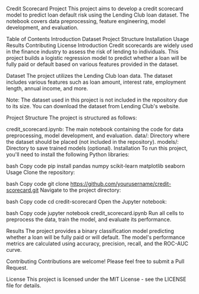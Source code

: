 Credit Scorecard Project
This project aims to develop a credit scorecard model to predict loan default risk using the Lending Club loan dataset. The notebook covers data preprocessing, feature engineering, model development, and evaluation.

Table of Contents
Introduction
Dataset
Project Structure
Installation
Usage
Results
Contributing
License
Introduction
Credit scorecards are widely used in the finance industry to assess the risk of lending to individuals. This project builds a logistic regression model to predict whether a loan will be fully paid or default based on various features provided in the dataset.

Dataset
The project utilizes the Lending Club loan data. The dataset includes various features such as loan amount, interest rate, employment length, annual income, and more.

Note: The dataset used in this project is not included in the repository due to its size. You can download the dataset from Lending Club's website.

Project Structure
The project is structured as follows:

credit_scorecard.ipynb: The main notebook containing the code for data preprocessing, model development, and evaluation.
data/: Directory where the dataset should be placed (not included in the repository).
models/: Directory to save trained models (optional).
Installation
To run this project, you'll need to install the following Python libraries:

bash
Copy code
pip install pandas numpy scikit-learn matplotlib seaborn
Usage
Clone the repository:

bash
Copy code
git clone https://github.com/yourusername/credit-scorecard.git
Navigate to the project directory:

bash
Copy code
cd credit-scorecard
Open the Jupyter notebook:

bash
Copy code
jupyter notebook credit_scorecard.ipynb
Run all cells to preprocess the data, train the model, and evaluate its performance.

Results
The project provides a binary classification model predicting whether a loan will be fully paid or will default. The model's performance metrics are calculated using accuracy, precision, recall, and the ROC-AUC curve.

Contributing
Contributions are welcome! Please feel free to submit a Pull Request.

License
This project is licensed under the MIT License - see the LICENSE file for details.

